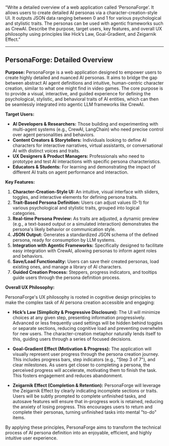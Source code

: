 “Write a detailed overview of a web application called ‘PersonaForge’. It allows users to create detailed AI personas via a character-creation-style UI. It outputs JSON data ranging between 0 and 1 for various psychological and stylistic traits. The personas can be used with agentic frameworks such as CrewAI. Describe the purpose, target users, key features, and overall UX philosophy using principles like Hick’s Law, Goal-Gradient, and Zeigarnik Effect.”

---

## PersonaForge: Detailed Overview

**Purpose:**
PersonaForge is a web application designed to empower users to create highly detailed and nuanced AI personas. It aims to bridge the gap between abstract AI agent definitions and intuitive, human-centric character creation, similar to what one might find in video games. The core purpose is to provide a visual, interactive, and guided experience for defining the psychological, stylistic, and behavioral traits of AI entities, which can then be seamlessly integrated into agentic LLM frameworks like CrewAI.

**Target Users:**
*   **AI Developers & Researchers:** Those building and experimenting with multi-agent systems (e.g., CrewAI, LangChain) who need precise control over agent personalities and behaviors.
*   **Content Creators & Storytellers:** Individuals looking to define AI characters for interactive narratives, virtual assistants, or conversational AI with distinct voices and traits.
*   **UX Designers & Product Managers:** Professionals who need to prototype and test AI interactions with specific persona characteristics.
*   **Educators & Students:** For learning and demonstrating the impact of different AI traits on agent performance and interaction.

**Key Features:**
1.  **Character-Creation-Style UI:** An intuitive, visual interface with sliders, toggles, and interactive elements for defining persona traits.
2.  **Trait-Based Persona Definition:** Users can adjust values (0-1) for various psychological and stylistic traits, grouped into logical categories.
3.  **Real-time Persona Preview:** As traits are adjusted, a dynamic preview (e.g., a text-based output or a simulated interaction) demonstrates the persona's likely behavior or communication style.
4.  **JSON Output:** Generates a standardized JSON schema of the defined persona, ready for consumption by LLM systems.
5.  **Integration with Agentic Frameworks:** Specifically designed to facilitate easy integration with CrewAI, allowing personas to inform agent roles and behaviors.
6.  **Save/Load Functionality:** Users can save their created personas, load existing ones, and manage a library of AI characters.
7.  **Guided Creation Process:** Steppers, progress indicators, and tooltips guide users through the persona definition process.

**Overall UX Philosophy:**

PersonaForge's UX philosophy is rooted in cognitive design principles to make the complex task of AI persona creation accessible and engaging:

*   **Hick’s Law (Simplicity & Progressive Disclosure):** The UI will minimize choices at any given step, presenting information progressively. Advanced or less frequently used settings will be hidden behind toggles or separate sections, reducing cognitive load and preventing overwhelm for new users. The character-creation metaphor naturally lends itself to this, guiding users through a series of focused decisions.

*   **Goal-Gradient Effect (Motivation & Progress):** The application will visually represent user progress through the persona creation journey. This includes progress bars, step indicators (e.g., "Step 3 of 7"), and clear milestones. As users get closer to completing a persona, the perceived progress will accelerate, motivating them to finish the task. This fosters engagement and reduces abandonment.

*   **Zeigarnik Effect (Completion & Retention):** PersonaForge will leverage the Zeigarnik Effect by clearly indicating incomplete sections or traits. Users will be subtly prompted to complete unfinished tasks, and autosave features will ensure that in-progress work is retained, reducing the anxiety of losing progress. This encourages users to return and complete their personas, turning unfinished tasks into mental "to-do" items.

By applying these principles, PersonaForge aims to transform the technical process of AI persona definition into an enjoyable, efficient, and highly intuitive user experience.
